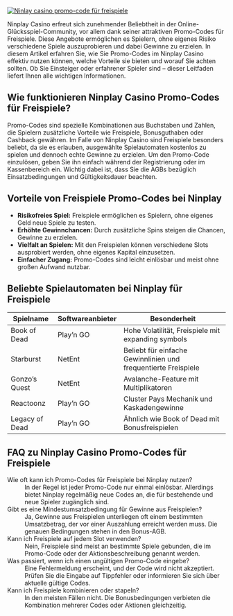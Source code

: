 [![Ninlay casino promo-code für freispiele](https://123-caf.pages.dev/gitsignup.png)](https://vrmoo.ru/Bt82HjjY)

<p>Ninplay Casino erfreut sich zunehmender Beliebtheit in der Online-Glücksspiel-Community, vor allem dank seiner attraktiven Promo-Codes für Freispiele. Diese Angebote ermöglichen es Spielern, ohne eigenes Risiko verschiedene Spiele auszuprobieren und dabei Gewinne zu erzielen. In diesem Artikel erfahren Sie, wie Sie Promo-Codes im Ninplay Casino effektiv nutzen können, welche Vorteile sie bieten und worauf Sie achten sollten. Ob Sie Einsteiger oder erfahrener Spieler sind – dieser Leitfaden liefert Ihnen alle wichtigen Informationen.</p>  <h2>Wie funktionieren Ninplay Casino Promo-Codes für Freispiele?</h2> <p>Promo-Codes sind spezielle Kombinationen aus Buchstaben und Zahlen, die Spielern zusätzliche Vorteile wie Freispiele, Bonusguthaben oder Cashback gewähren. Im Falle von Ninplay Casino sind Freispiele besonders beliebt, da sie es erlauben, ausgewählte Spielautomaten kostenlos zu spielen und dennoch echte Gewinne zu erzielen. Um den Promo-Code einzulösen, geben Sie ihn einfach während der Registrierung oder im Kassenbereich ein. Wichtig dabei ist, dass Sie die AGBs bezüglich Einsatzbedingungen und Gültigkeitsdauer beachten.</p>  <h2>Vorteile von Freispiele Promo-Codes bei Ninplay</h2> <ul>   <li><strong>Risikofreies Spiel:</strong> Freispiele ermöglichen es Spielern, ohne eigenes Geld neue Spiele zu testen.</li>   <li><strong>Erhöhte Gewinnchancen:</strong> Durch zusätzliche Spins steigen die Chancen, Gewinne zu erzielen.</li>   <li><strong>Vielfalt an Spielen:</strong> Mit den Freispielen können verschiedene Slots ausprobiert werden, ohne eigenes Kapital einzusetzen.</li>   <li><strong>Einfacher Zugang:</strong> Promo-Codes sind leicht einlösbar und meist ohne großen Aufwand nutzbar.</li> </ul>  <h2>Beliebte Spielautomaten bei Ninplay für Freispiele</h2> <table>   <thead>     <tr>       <th>Spielname</th>       <th>Softwareanbieter</th>       <th>Besonderheit</th>     </tr>   </thead>   <tbody>     <tr>       <td>Book of Dead</td>       <td>Play’n GO</td>       <td>Hohe Volatilität, Freispiele mit expanding symbols</td>     </tr>     <tr>       <td>Starburst</td>       <td>NetEnt</td>       <td>Beliebt für einfache Gewinnlinien und frequentierte Freispiele</td>     </tr>     <tr>       <td>Gonzo’s Quest</td>       <td>NetEnt</td>       <td>Avalanche-Feature mit Multiplikatoren</td>     </tr>     <tr>       <td>Reactoonz</td>       <td>Play’n GO</td>       <td>Cluster Pays Mechanik und Kaskadengewinne</td>     </tr>     <tr>       <td>Legacy of Dead</td>       <td>Play’n GO</td>       <td>Ähnlich wie Book of Dead mit Bonusfreispielen</td>     </tr>   </tbody> </table>  <h2>FAQ zu Ninplay Casino Promo-Codes für Freispiele</h2> <dl>   <dt>Wie oft kann ich Promo-Codes für Freispiele bei Ninplay nutzen?</dt>   <dd>In der Regel ist jeder Promo-Code nur einmal einlösbar. Allerdings bietet Ninplay regelmäßig neue Codes an, die für bestehende und neue Spieler zugänglich sind.</dd>    <dt>Gibt es eine Mindestumsatzbedingung für Gewinne aus Freispielen?</dt>   <dd>Ja, Gewinne aus Freispielen unterliegen oft einem bestimmten Umsatzbetrag, der vor einer Auszahlung erreicht werden muss. Die genauen Bedingungen stehen in den Bonus-AGB.</dd>    <dt>Kann ich Freispiele auf jedem Slot verwenden?</dt>   <dd>Nein, Freispiele sind meist an bestimmte Spiele gebunden, die im Promo-Code oder der Aktionsbeschreibung genannt werden.</dd>    <dt>Was passiert, wenn ich einen ungültigen Promo-Code eingebe?</dt>   <dd>Eine Fehlermeldung erscheint, und der Code wird nicht akzeptiert. Prüfen Sie die Eingabe auf Tippfehler oder informieren Sie sich über aktuelle gültige Codes.</dd>    <dt>Kann ich Freispiele kombinieren oder stapeln?</dt>   <dd>In den meisten Fällen nicht. Die Bonusbedingungen verbieten die Kombination mehrerer Codes oder Aktionen gleichzeitig.</dd> </dl>